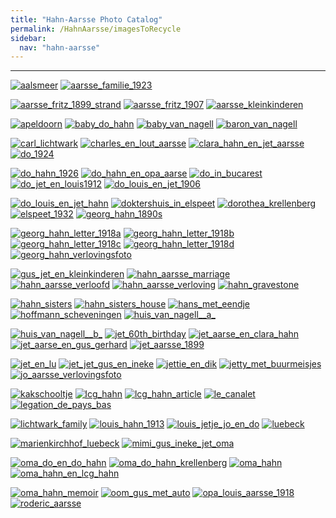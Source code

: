 ```yaml
---
title: "Hahn-Aarsse Photo Catalog"
permalink: /HahnAarsse/imagesToRecycle
sidebar:
  nav: "hahn-aarsse"
---
```


---


[![aalsmeer](/assets/images/HahnAarsse/small/aalsmeer.jpg)](/assets/images/HahnAarsse/full/aalsmeer.jpg)
[![aarsse_familie_1923](/assets/images/HahnAarsse/small/aarsse_familie_1923.jpg)](/assets/images/HahnAarsse/full/aarsse_familie_1923.jpg)


[![aarsse_fritz_1899_strand](/assets/images/HahnAarsse/small/aarsse_fritz_1899_strand.jpg)](/assets/images/HahnAarsse/full/aarsse_fritz_1899_strand.jpg)
[![aarsse_fritz_1907](/assets/images/HahnAarsse/small/aarsse_fritz_1907.jpg)](/assets/images/HahnAarsse/full/aarsse_fritz_1907.jpg)
[![aarsse_kleinkinderen](/assets/images/HahnAarsse/small/aarsse_kleinkinderen.jpg)](/assets/images/HahnAarsse/full/aarsse_kleinkinderen.jpg)



[![apeldoorn](/assets/images/HahnAarsse/small/apeldoorn.jpg)](/assets/images/HahnAarsse/full/apeldoorn.jpg)
[![baby_do_hahn](/assets/images/HahnAarsse/small/baby_do_hahn.jpg)](/assets/images/HahnAarsse/full/baby_do_hahn.jpg)
[![baby_van_nagell](/assets/images/HahnAarsse/small/baby_van_nagell.jpg)](/assets/images/HahnAarsse/full/baby_van_nagell.jpg)
[![baron_van_nagell](/assets/images/HahnAarsse/small/baron_van_nagell.jpg)](/assets/images/HahnAarsse/full/baron_van_nagell.jpg)


[![carl_lichtwark](/assets/images/HahnAarsse/small/carl_lichtwark.jpg)](/assets/images/HahnAarsse/full/carl_lichtwark.jpg)
[![charles_en_lout_aarsse](/assets/images/HahnAarsse/small/charles_en_lout_aarsse.jpg)](/assets/images/HahnAarsse/full/charles_en_lout_aarsse.jpg)
[![clara_hahn_en_jet_aarsse](/assets/images/HahnAarsse/small/clara_hahn_en_jet_aarsse.jpg)](/assets/images/HahnAarsse/full/clara_hahn_en_jet_aarsse.jpg)
[![do_1924](/assets/images/HahnAarsse/small/do_1924.jpg)](/assets/images/HahnAarsse/full/do_1924.jpg)


[![do_hahn_1926](/assets/images/HahnAarsse/small/do_hahn_1926.jpg)](/assets/images/HahnAarsse/full/do_hahn_1926.jpg)
[![do_hahn_en_opa_aarse](/assets/images/HahnAarsse/small/do_hahn_en_opa_aarse.jpg)](/assets/images/HahnAarsse/full/do_hahn_en_opa_aarse.jpg)
[![do_in_bucarest](/assets/images/HahnAarsse/small/do_in_bucarest.jpg)](/assets/images/HahnAarsse/full/do_in_bucarest.jpg)
[![do_jet_en_louis1912](/assets/images/HahnAarsse/small/do_jet_en_louis1912.jpg)](/assets/images/HahnAarsse/full/do_jet_en_louis1912.jpg)
[![do_louis_en_jet_1906](/assets/images/HahnAarsse/small/do_louis_en_jet_1906.jpg)](/assets/images/HahnAarsse/full/do_louis_en_jet_1906.jpg)


[![do_louis_en_jet_hahn](/assets/images/HahnAarsse/small/do_louis_en_jet_hahn.jpg)](/assets/images/HahnAarsse/full/do_louis_en_jet_hahn.jpg)
[![doktershuis_in_elspeet](/assets/images/HahnAarsse/small/doktershuis_in_elspeet.jpg)](/assets/images/HahnAarsse/full/doktershuis_in_elspeet.jpg)
[![dorothea_krellenberg](/assets/images/HahnAarsse/small/dorothea_krellenberg.jpg)](/assets/images/HahnAarsse/full/dorothea_krellenberg.jpg)
[![elspeet_1932](/assets/images/HahnAarsse/small/elspeet_1932.jpg)](/assets/images/HahnAarsse/full/elspeet_1932.jpg)
[![georg_hahn_1890s](/assets/images/HahnAarsse/small/georg_hahn_1890s.jpg)](/assets/images/HahnAarsse/full/georg_hahn_1890s.jpg)


[![georg_hahn_letter_1918a](/assets/images/HahnAarsse/small/georg_hahn_letter_1918a.jpg)](/assets/images/HahnAarsse/full/georg_hahn_letter_1918a.jpg)
[![georg_hahn_letter_1918b](/assets/images/HahnAarsse/small/georg_hahn_letter_1918b.jpg)](/assets/images/HahnAarsse/full/georg_hahn_letter_1918b.jpg)
[![georg_hahn_letter_1918c](/assets/images/HahnAarsse/small/georg_hahn_letter_1918c.jpg)](/assets/images/HahnAarsse/full/georg_hahn_letter_1918c.jpg)
[![georg_hahn_letter_1918d](/assets/images/HahnAarsse/small/georg_hahn_letter_1918d.jpg)](/assets/images/HahnAarsse/full/georg_hahn_letter_1918d.jpg)
[![georg_hahn_verlovingsfoto](/assets/images/HahnAarsse/small/georg_hahn_verlovingsfoto.jpg)](/assets/images/HahnAarsse/full/georg_hahn_verlovingsfoto.jpg)


[![gus_jet_en_kleinkinderen](/assets/images/HahnAarsse/small/gus_jet_en_kleinkinderen.jpg)](/assets/images/HahnAarsse/full/gus_jet_en_kleinkinderen.jpg)
[![hahn_aarsse_marriage](/assets/images/HahnAarsse/small/hahn_aarsse_marriage.jpg)](/assets/images/HahnAarsse/full/hahn_aarsse_marriage.jpg)
[![hahn_aarsse_verloofd](/assets/images/HahnAarsse/small/hahn_aarsse_verloofd.jpg)](/assets/images/HahnAarsse/full/hahn_aarsse_verloofd.jpg)
[![hahn_aarsse_verloving](/assets/images/HahnAarsse/small/hahn_aarsse_verloving.jpg)](/assets/images/HahnAarsse/full/hahn_aarsse_verloving.jpg)
[![hahn_gravestone](/assets/images/HahnAarsse/small/hahn_gravestone.jpg)](/assets/images/HahnAarsse/full/hahn_gravestone.jpg)


[![hahn_sisters](/assets/images/HahnAarsse/small/hahn_sisters.jpg)](/assets/images/HahnAarsse/full/hahn_sisters.jpg)
[![hahn_sisters_house](/assets/images/HahnAarsse/small/hahn_sisters_house.jpg)](/assets/images/HahnAarsse/full/hahn_sisters_house.jpg)
[![hans_met_eendje](/assets/images/HahnAarsse/small/hans_met_eendje.jpg)](/assets/images/HahnAarsse/full/hans_met_eendje.jpg)
[![hoffmann_scheveningen](/assets/images/HahnAarsse/small/hoffmann_scheveningen.jpg)](/assets/images/HahnAarsse/full/hoffmann_scheveningen.jpg)
[![huis_van_nagell__a_](/assets/images/HahnAarsse/small/huis_van_nagell__a_.jpg)](/assets/images/HahnAarsse/full/huis_van_nagell__a_.jpg)


[![huis_van_nagell__b_](/assets/images/HahnAarsse/small/huis_van_nagell__b_.jpg)](/assets/images/HahnAarsse/full/huis_van_nagell__b_.jpg)
[![jet_60th_birthday](/assets/images/HahnAarsse/small/jet_60th_birthday.jpg)](/assets/images/HahnAarsse/full/jet_60th_birthday.jpg)
[![jet_aarse_en_clara_hahn](/assets/images/HahnAarsse/small/jet_aarse_en_clara_hahn.jpg)](/assets/images/HahnAarsse/full/jet_aarse_en_clara_hahn.jpg)
[![jet_aarse_en_gus_gerhard](/assets/images/HahnAarsse/small/jet_aarse_en_gus_gerhard.jpg)](/assets/images/HahnAarsse/full/jet_aarse_en_gus_gerhard.jpg)
[![jet_aarsse_1899](/assets/images/HahnAarsse/small/jet_aarsse_1899.jpg)](/assets/images/HahnAarsse/full/jet_aarsse_1899.jpg)


[![jet_en_lu](/assets/images/HahnAarsse/small/jet_en_lu.jpg)](/assets/images/HahnAarsse/full/jet_en_lu.jpg)
[![jet_jet_gus_en_ineke](/assets/images/HahnAarsse/small/jet_jet_gus_en_ineke.jpg)](/assets/images/HahnAarsse/full/jet_jet_gus_en_ineke.jpg)
[![jettie_en_dik](/assets/images/HahnAarsse/small/jettie_en_dik.jpg)](/assets/images/HahnAarsse/full/jettie_en_dik.jpg)
[![jetty_met_buurmeisjes](/assets/images/HahnAarsse/small/jetty_met_buurmeisjes.jpg)](/assets/images/HahnAarsse/full/jetty_met_buurmeisjes.jpg)
[![jo_aarsse_verlovingsfoto](/assets/images/HahnAarsse/small/jo_aarsse_verlovingsfoto.jpg)](/assets/images/HahnAarsse/full/jo_aarsse_verlovingsfoto.jpg)


[![kakschooltje](/assets/images/HahnAarsse/small/kakschooltje.jpg)](/assets/images/HahnAarsse/full/kakschooltje.jpg)
[![lcg_hahn](/assets/images/HahnAarsse/small/lcg_hahn.jpg)](/assets/images/HahnAarsse/full/lcg_hahn.jpg)
[![lcg_hahn_article](/assets/images/HahnAarsse/small/lcg_hahn_article.jpg)](/assets/images/HahnAarsse/full/lcg_hahn_article.jpg)
[![le_canalet](/assets/images/HahnAarsse/small/le_canalet.jpg)](/assets/images/HahnAarsse/full/le_canalet.jpg)
[![legation_de_pays_bas](/assets/images/HahnAarsse/small/legation_de_pays_bas.jpg)](/assets/images/HahnAarsse/full/legation_de_pays_bas.jpg)


[![lichtwark_family](/assets/images/HahnAarsse/small/lichtwark_family.jpg)](/assets/images/HahnAarsse/full/lichtwark_family.jpg)
[![louis_hahn_1913](/assets/images/HahnAarsse/small/louis_hahn_1913.jpg)](/assets/images/HahnAarsse/full/louis_hahn_1913.jpg)
[![louis_jetje_jo_en_do](/assets/images/HahnAarsse/small/louis_jetje_jo_en_do.jpg)](/assets/images/HahnAarsse/full/louis_jetje_jo_en_do.jpg)
[![luebeck](/assets/images/HahnAarsse/small/luebeck.jpg)](/assets/images/HahnAarsse/full/luebeck.jpg)

[![marienkirchhof_luebeck](/assets/images/HahnAarsse/small/marienkirchhof_luebeck.jpg)](/assets/images/HahnAarsse/full/marienkirchhof_luebeck.jpg)
[![mimi_gus_ineke_jet_oma](/assets/images/HahnAarsse/small/mimi_gus_ineke_jet_oma.jpg)](/assets/images/HahnAarsse/full/mimi_gus_ineke_jet_oma.jpg)


[![oma_do_en_do_hahn](/assets/images/HahnAarsse/small/oma_do_en_do_hahn.jpg)](/assets/images/HahnAarsse/full/oma_do_en_do_hahn.jpg)
[![oma_do_hahn_krellenberg](/assets/images/HahnAarsse/small/oma_do_hahn_krellenberg.jpg)](/assets/images/HahnAarsse/full/oma_do_hahn_krellenberg.jpg)
[![oma_hahn](/assets/images/HahnAarsse/small/oma_hahn.jpg)](/assets/images/HahnAarsse/full/oma_hahn.jpg)
[![oma_hahn_en_lcg_hahn](/assets/images/HahnAarsse/small/oma_hahn_en_lcg_hahn.jpg)](/assets/images/HahnAarsse/full/oma_hahn_en_lcg_hahn.jpg)


[![oma_hahn_memoir](/assets/images/HahnAarsse/small/oma_hahn_memoir.jpg)](/assets/images/HahnAarsse/full/oma_hahn_memoir.jpg)
[![oom_gus_met_auto](/assets/images/HahnAarsse/small/oom_gus_met_auto.jpg)](/assets/images/HahnAarsse/full/oom_gus_met_auto.jpg)
[![opa_louis_aarsse_1918](/assets/images/HahnAarsse/small/opa_louis_aarsse_1918.jpg)](/assets/images/HahnAarsse/full/opa_louis_aarsse_1918.jpg)
[![roderic_aarsse](/assets/images/HahnAarsse/small/roderic_aarsse.jpg)](/assets/images/HahnAarsse/full/roderic_aarsse.jpg)


